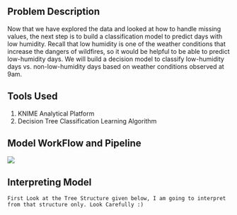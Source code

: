## Problem Description

Now that we have explored the data and looked at how to handle missing values, the next step is to build a classification model to predict days with low humidity. Recall that low humidity is one of the weather conditions that increase the dangers of wildfires, so it would be helpful to be able to predict low-humidity days. We will build a decision model to classify low-humidity days vs. non-low-humidity days based on weather conditions observed at 9am.

## Tools Used

1. KNIME Analytical Platform
2. Decision Tree Classification Learning Algorithm

## Model WorkFlow and Pipeline

![](https://1.bp.blogspot.com/-GIkX_UGF27Q/X1JrCqb8iuI/AAAAAAAAU0M/N3MmNci5S_kdBorrpPuS2DANCCL_iCxzACLcBGAsYHQ/w781-h248/workflow.png)

## Interpreting Model

`First Look at the Tree Structure given below, I am going to interpret from that structure only. Look Carefully :) `

